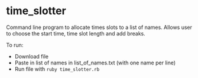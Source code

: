 # time_slotter

Command line program to allocate times slots to a list of names. 
Allows user to choose the start time, time slot length and add breaks.

To run:
- Download file
- Paste in list of names in list_of_names.txt (with one name per line)
- Run file with ```ruby time_slotter.rb```
